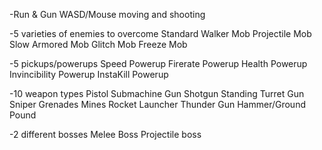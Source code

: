 -Run & Gun WASD/Mouse moving and shooting

-5 varieties of enemies to overcome
	Standard Walker Mob
	Projectile Mob
	Slow Armored Mob
	Glitch Mob
	Freeze Mob

-5 pickups/powerups
	Speed Powerup
	Firerate Powerup
	Health Powerup
	Invincibility Powerup
	InstaKill Powerup

-10 weapon types
	Pistol
	Submachine Gun
	Shotgun
	Standing Turret Gun
	Sniper
	Grenades
	Mines
	Rocket Launcher
	Thunder Gun
	Hammer/Ground Pound

-2 different bosses
	Melee Boss
	Projectile boss
